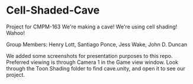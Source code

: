 # Cell-Shaded-Cave
Project for CMPM-163
We're making a cave! We're using cell shading! Wahoo!

Group Members: Henry Lott, Santiago Ponce, Jess Wake, John D. Duncan

We added some screenshots for presentation purposes to this repo.
Preferred viewing is through Camera 1 in the Game view window.
Look through the Toon Shading folder to find cave.unity, and open it to see our project.
